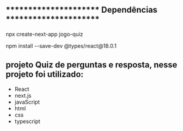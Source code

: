 
<h2>********************* Dependências *********************</h2> 
<p>npx create-next-app jogo-quiz</p>
<p>npm install --save-dev @types/react@18.0.1</p>
<p></p>





<h2>projeto Quiz de perguntas e resposta, nesse projeto foi utilizado:</h2>


<ul>
  <li>React</li>
  <li>next.js</li>
  <li>javaScript</li>
  <li>html</li>
  <li>css</li>
  <li>typescript</li>
</ul>

 







